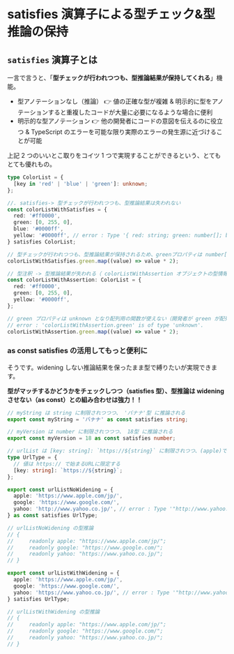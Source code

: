 # satisfies 演算子による型チェック&型推論の保持

## `satisfies` 演算子とは

一言で言うと、「**型チェックが行われつつも、型推論結果が保持してくれる**」機能。

- 型アノテーションなし（推論） 👉 値の正確な型が複雑 & 明示的に型をアノテーションすると重複したコードが大量に必要になるような場合に便利
- 明示的な型アノテーション 👉 他の開発者にコードの意図を伝えるのに役立つ & TypeScript のエラーを可能な限り実際のエラーの発生源に近づけることが可能

上記 2 つのいいとこ取りをコイツ 1 つで実現することができるという、とてもとても優れもの。

```ts
type ColorList = {
  [key in 'red' | 'blue' | 'green']: unknown;
};

//. satisfies-> 型チェックが行われつつも、型推論結果は失われない
const colorListWithSatisfies = {
  red: '#ff0000',
  green: [0, 255, 0],
  blue: '#0000ff',
  yellow: '#0000ff', // error : Type '{ red: string; green: number[]; blue: string; yellow: string; }' does not satisfy the expected type 'ColorList'.
} satisfies ColorList;

// 型チェックが行われつつも、型推論結果が保持されるため、greenプロパティは number[] であり配列用の関数が使える。
colorListWithSatisfies.green.map((value) => value * 2);

// 型注釈 -> 型推論結果が失われる（ colorListWithAssertion オブジェクトの型情報は ColorList 型になります）
const colorListWithAssertion: ColorList = {
  red: '#ff0000',
  green: [0, 255, 0],
  yellow: '#0000ff',
};

// green プロパティは unknown となり配列用の関数が使えない（開発者が green が配列であることを明らかにわかっていても -> 型推論がないため）
// error : 'colorListWithAssertion.green' is of type 'unknown'.
colorListWithAssertion.green.map((value) => value * 2);
```

### as const satisfies の活用してもっと便利に

そうです。widening しない推論結果を保ったまま型で縛りたいが実現できます。

**型がマッチするかどうかをチェックしつつ（satisfies 型）、型推論は widening させない（as const）との組み合わせは強力！！**

```ts
// myString は string に制限されつつつ、 'バナナ'型 に推論される
export const myString = 'バナナ' as const satisfies string;

// myVersion は number に制限されつつつ、 18型 に推論される
export const myVersion = 18 as const satisfies number;

// urlList は [key: string]: `https://${string}` に制限されつつ、(apple)であれば、"https://www.apple.com/jp/" 型 に推論される
type UrlType = {
  // 値は https:// で始まるURLに限定する
  [key: string]: `https://${string}`;
};

export const urlListNoWidening = {
  apple: 'https://www.apple.com/jp/',
  google: 'https://www.google.com/',
  yahoo: 'http://www.yahoo.co.jp/', // error : Type '"http://www.yahoo.co.jp/"' is not assignable to type '`https://${string}`'
} as const satisfies UrlType;

// urlListNoWidening の型推論
// {
//     readonly apple: "https://www.apple.com/jp/";
//     readonly google: "https://www.google.com/";
//     readonly yahoo: "https://www.yahoo.co.jp/";
// }

export const urlListWithWidening = {
  apple: 'https://www.apple.com/jp/',
  google: 'https://www.google.com/',
  yahoo: 'https://www.yahoo.co.jp/', // error : Type '"http://www.yahoo.co.jp/"' is not assignable to type '`https://${string}`'
} satisfies UrlType;

// urlListWithWidening の型推論
// {
//     readonly apple: "https://www.apple.com/jp/";
//     readonly google: "https://www.google.com/";
//     readonly yahoo: "https://www.yahoo.co.jp/";
// }
```
